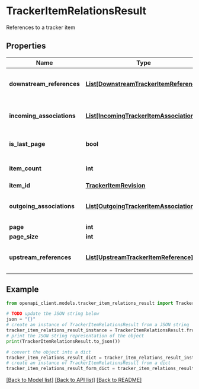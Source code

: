 # TrackerItemRelationsResult

References to a tracker item

## Properties

Name | Type | Description | Notes
------------ | ------------- | ------------- | -------------
**downstream_references** | [**List[DownstreamTrackerItemReference]**](DownstreamTrackerItemReference.md) | References and associations to the item | [optional] 
**incoming_associations** | [**List[IncomingTrackerItemAssociation]**](IncomingTrackerItemAssociation.md) | References and associations to the item | [optional] 
**is_last_page** | **bool** | Set to true if it is the last page | [optional] 
**item_count** | **int** | Number of items on page | [optional] 
**item_id** | [**TrackerItemRevision**](TrackerItemRevision.md) |  | [optional] 
**outgoing_associations** | [**List[OutgoingTrackerItemAssociation]**](OutgoingTrackerItemAssociation.md) | References and associations to the item | [optional] 
**page** | **int** | Page no. | [optional] 
**page_size** | **int** | Page size | [optional] 
**upstream_references** | [**List[UpstreamTrackerItemReference]**](UpstreamTrackerItemReference.md) | References and associations to the item | [optional] 

## Example

```python
from openapi_client.models.tracker_item_relations_result import TrackerItemRelationsResult

# TODO update the JSON string below
json = "{}"
# create an instance of TrackerItemRelationsResult from a JSON string
tracker_item_relations_result_instance = TrackerItemRelationsResult.from_json(json)
# print the JSON string representation of the object
print(TrackerItemRelationsResult.to_json())

# convert the object into a dict
tracker_item_relations_result_dict = tracker_item_relations_result_instance.to_dict()
# create an instance of TrackerItemRelationsResult from a dict
tracker_item_relations_result_form_dict = tracker_item_relations_result.from_dict(tracker_item_relations_result_dict)
```
[[Back to Model list]](../README.md#documentation-for-models) [[Back to API list]](../README.md#documentation-for-api-endpoints) [[Back to README]](../README.md)


